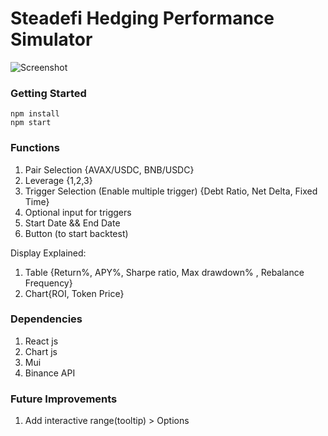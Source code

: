 Steadefi Hedging Performance Simulator
==============

![Screenshot](https://i.ibb.co/hCR6sy9/screencapture-localhost-3000-2022-09-05-16-33-54.png)


### Getting Started
```
npm install
npm start
```

### Functions
1. Pair Selection {AVAX/USDC, BNB/USDC}
2. Leverage {1,2,3}
3. Trigger Selection (Enable multiple trigger)
   {Debt Ratio, Net Delta, Fixed Time}
4. Optional input for triggers
5. Start Date && End Date
6. Button (to start backtest)

Display Explained:

1. Table {Return%, APY%, Sharpe ratio, Max drawdown% , Rebalance Frequency}
2. Chart{ROI, Token Price}

### Dependencies

1. React js
2. Chart js
3. Mui
4. Binance API

### Future Improvements
1. Add interactive range(tooltip) > Options
